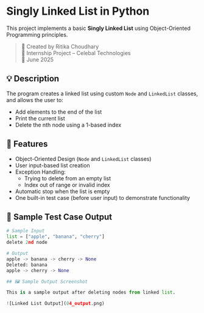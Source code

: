 # Singly Linked List in Python

This project implements a basic **Singly Linked List** using Object-Oriented Programming principles.

> 📌 Created by Ritika Choudhary  
> 🏢 Internship Project – Celebal Technologies  
> 📅 June 2025

## 💡 Description

The program creates a linked list using custom `Node` and `LinkedList` classes, and allows the user to:

- Add elements to the end of the list
- Print the current list
- Delete the nth node using a 1-based index

## 🔧 Features

- Object-Oriented Design (`Node` and `LinkedList` classes)
- User input-based list creation
- Exception Handling:
  - Trying to delete from an empty list
  - Index out of range or invalid index
- Automatic stop when the list is empty
- One built-in test case (before user input) to demonstrate functionality

## 🧪 Sample Test Case Output

```python
# Sample Input
list = ["apple", "banana", "cherry"]
delete 2nd node

# Output
apple -> banana -> cherry -> None
Deleted: banana
apple -> cherry -> None

## 🖼 Sample Output Screenshot

This is a sample output after deleting nodes from linked list.

![Linked List Output](04_output.png)
